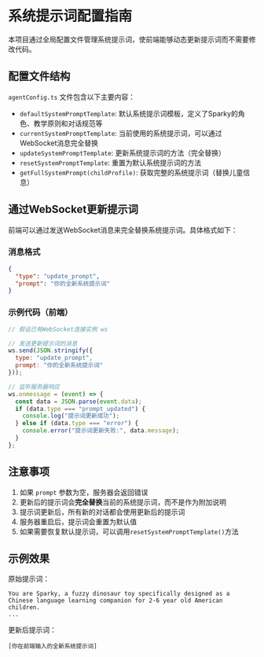 # 系统提示词配置指南

本项目通过全局配置文件管理系统提示词，使前端能够动态更新提示词而不需要修改代码。

## 配置文件结构

`agentConfig.ts` 文件包含以下主要内容：

- `defaultSystemPromptTemplate`: 默认系统提示词模板，定义了Sparky的角色、教学原则和对话规范等
- `currentSystemPromptTemplate`: 当前使用的系统提示词，可以通过WebSocket消息完全替换
- `updateSystemPromptTemplate`: 更新系统提示词的方法（完全替换）
- `resetSystemPromptTemplate`: 重置为默认系统提示词的方法
- `getFullSystemPrompt(childProfile)`: 获取完整的系统提示词（替换儿童信息）

## 通过WebSocket更新提示词

前端可以通过发送WebSocket消息来完全替换系统提示词。具体格式如下：

### 消息格式
```json
{
  "type": "update_prompt",
  "prompt": "你的全新系统提示词"
}
```

### 示例代码（前端）
```javascript
// 假设已有WebSocket连接实例 ws

// 发送更新提示词的消息
ws.send(JSON.stringify({
  type: "update_prompt",
  prompt: "你的全新系统提示词"
}));

// 监听服务器响应
ws.onmessage = (event) => {
  const data = JSON.parse(event.data);
  if (data.type === "prompt_updated") {
    console.log("提示词更新成功");
  } else if (data.type === "error") {
    console.error("提示词更新失败:", data.message);
  }
};
```

## 注意事项

1. 如果 `prompt` 参数为空，服务器会返回错误
2. 更新后的提示词会**完全替换**当前的系统提示词，而不是作为附加说明
3. 提示词更新后，所有新的对话都会使用更新后的提示词
4. 服务器重启后，提示词会重置为默认值
5. 如果需要恢复默认提示词，可以调用`resetSystemPromptTemplate()`方法

## 示例效果

原始提示词：
```
You are Sparky, a fuzzy dinosaur toy specifically designed as a Chinese language learning companion for 2-6 year old American children.
...
```

更新后提示词：
```
[你在前端输入的全新系统提示词]
```